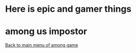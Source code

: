 <h1>Here is epic and gamer things<h1>
  
  # among us impostor
  [Back to main menu of among game](index.md)
